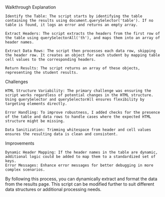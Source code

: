 Walkthrough Explanation

    Identify the Table: The script starts by identifying the table containing the results using document.querySelector('table'). If no table is found, it logs an error and returns an empty array.

    Extract Headers: The script extracts the headers from the first row of the table using querySelectorAll('th'), and maps them into an array of header names.

    Extract Data Rows: The script then processes each data row, skipping the header row. It creates an object for each student by mapping table cell values to the corresponding headers.

    Return Results: The script returns an array of these objects, representing the student results.

Challenges

    HTML Structure Variability: The primary challenge was ensuring the script works regardless of potential changes in the HTML structure. Using querySelector and querySelectorAll ensures flexibility by targeting elements directly.

    Error Handling: To improve robustness, I added checks for the presence of the table and data rows to handle cases where the expected HTML structure might be missing.

    Data Sanitization: Trimming whitespace from header and cell values ensures the resulting data is clean and consistent.

Improvements

    Dynamic Header Mapping: If the header names in the table are dynamic, additional logic could be added to map them to a standardized set of keys.
    Error Messages: Enhance error messages for better debugging in more complex scenarios.
    

By following this process, you can dynamically extract and format the data from the results page. This script can be modified further to suit different data structures or additional processing needs.

